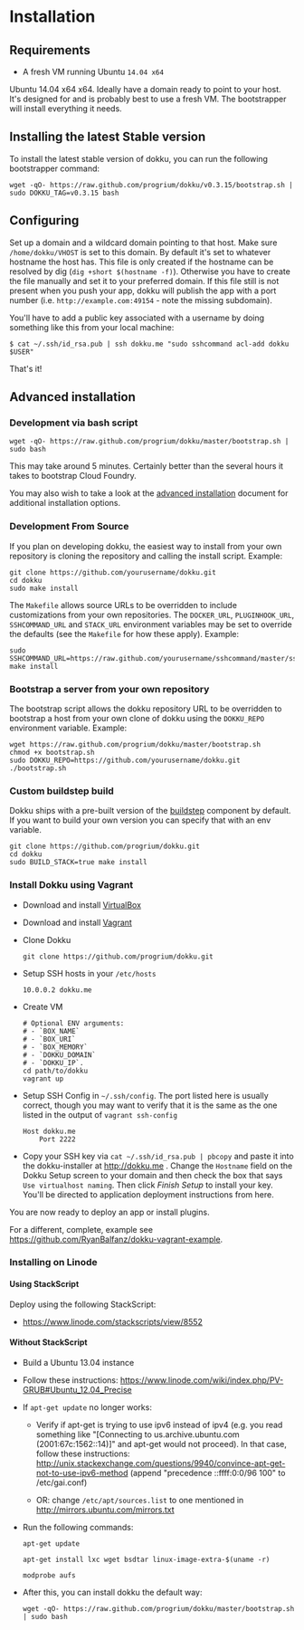 # Installation

## Requirements

- A fresh VM running Ubuntu `14.04 x64`

Ubuntu 14.04 x64 x64. Ideally have a domain ready to point to your host. It's designed for and is probably best to use a fresh VM. The bootstrapper will install everything it needs.

## Installing the latest Stable version

To install the latest stable version of dokku, you can run the following bootstrapper command:

```shell
wget -qO- https://raw.github.com/progrium/dokku/v0.3.15/bootstrap.sh | sudo DOKKU_TAG=v0.3.15 bash
```

## Configuring

Set up a domain and a wildcard domain pointing to that host. Make sure `/home/dokku/VHOST` is set to this domain. By default it's set to whatever hostname the host has. This file is only created if the hostname can be resolved by dig (`dig +short $(hostname -f)`). Otherwise you have to create the file manually and set it to your preferred domain. If this file still is not present when you push your app, dokku will publish the app with a port number (i.e. `http://example.com:49154` - note the missing subdomain).

You'll have to add a public key associated with a username by doing something like this from your local machine:

    $ cat ~/.ssh/id_rsa.pub | ssh dokku.me "sudo sshcommand acl-add dokku $USER"

That's it!

## Advanced installation

### Development via bash script

```shell
wget -qO- https://raw.github.com/progrium/dokku/master/bootstrap.sh | sudo bash
```

This may take around 5 minutes. Certainly better than the several hours it takes to bootstrap Cloud Foundry.

You may also wish to take a look at the [advanced installation](http://progrium.viewdocs.io/dokku/advanced-installation) document for additional installation options.

### Development From Source

If you plan on developing dokku, the easiest way to install from your own repository is cloning
the repository and calling the install script. Example:

```shell
git clone https://github.com/yourusername/dokku.git
cd dokku
sudo make install
```

The `Makefile` allows source URLs to be overridden to include customizations from your own
repositories. The `DOCKER_URL`, `PLUGINHOOK_URL`, `SSHCOMMAND_URL` and `STACK_URL`
environment variables may be set to override the defaults (see the `Makefile` for how these
apply). Example:

```shell
sudo SSHCOMMAND_URL=https://raw.github.com/yourusername/sshcommand/master/sshcommand make install
```

### Bootstrap a server from your own repository

The bootstrap script allows the dokku repository URL to be overridden to bootstrap a host from
your own clone of dokku using the `DOKKU_REPO` environment variable. Example:

```shell
wget https://raw.github.com/progrium/dokku/master/bootstrap.sh
chmod +x bootstrap.sh
sudo DOKKU_REPO=https://github.com/yourusername/dokku.git ./bootstrap.sh
```

### Custom buildstep build

Dokku ships with a pre-built version of the [buildstep](https://github.com/progrium/buildstep) component by
default. If you want to build your own version you can specify that with an env
variable.

```shell
git clone https://github.com/progrium/dokku.git
cd dokku
sudo BUILD_STACK=true make install
```

### Install Dokku using Vagrant

- Download and install [VirtualBox](https://www.virtualbox.org/wiki/Downloads)
- Download and install [Vagrant](http://www.vagrantup.com/downloads.html)
- Clone Dokku

    ```
    git clone https://github.com/progrium/dokku.git
    ```

- Setup SSH hosts in your `/etc/hosts`

    ```
    10.0.0.2 dokku.me
    ```

- Create VM
    ```
    # Optional ENV arguments:
    # - `BOX_NAME`
    # - `BOX_URI`
    # - `BOX_MEMORY`
    # - `DOKKU_DOMAIN`
    # - `DOKKU_IP`.
    cd path/to/dokku
    vagrant up
    ```
- Setup SSH Config in `~/.ssh/config`. The port listed here is usually correct, though you may want to verify that it is the same as the one listed in the output of `vagrant ssh-config`

    ```
    Host dokku.me
        Port 2222
    ```

- Copy your SSH key via `cat ~/.ssh/id_rsa.pub | pbcopy` and paste it into the dokku-installer at http://dokku.me . Change the `Hostname` field on the Dokku Setup screen to your domain and then check the box that says `Use virtualhost naming`. Then click *Finish Setup* to install your key. You'll be directed to application deployment instructions from here.

You are now ready to deploy an app or install plugins.

For a different, complete, example see https://github.com/RyanBalfanz/dokku-vagrant-example.

### Installing on Linode

#### Using StackScript

Deploy using the following StackScript:
* https://www.linode.com/stackscripts/view/8552

#### Without StackScript

* Build a Ubuntu 13.04 instance

* Follow these instructions: https://www.linode.com/wiki/index.php/PV-GRUB#Ubuntu_12.04_Precise

* If `apt-get update` no longer works:

    * Verify if apt-get is trying to use ipv6 instead of ipv4 (e.g. you read something like "[Connecting to us.archive.ubuntu.com (2001:67c:1562::14)]" and apt-get would not proceed). In that case, follow these instructions: http://unix.stackexchange.com/questions/9940/convince-apt-get-not-to-use-ipv6-method (append "precedence ::ffff:0:0/96  100" to /etc/gai.conf)

    * OR: change `/etc/apt/sources.list` to one mentioned in http://mirrors.ubuntu.com/mirrors.txt

* Run the following commands:

    ```shell
    apt-get update

    apt-get install lxc wget bsdtar linux-image-extra-$(uname -r)

    modprobe aufs
    ```
* After this, you can install dokku the default way:

    ```shell
    wget -qO- https://raw.github.com/progrium/dokku/master/bootstrap.sh | sudo bash
    ```
